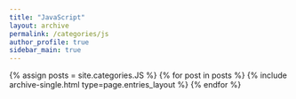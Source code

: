 ```yaml
---
title: "JavaScript"
layout: archive
permalink: /categories/js
author_profile: true
sidebar_main: true
---
```


{% assign posts = site.categories.JS %}
{% for post in posts %} {% include archive-single.html type=page.entries_layout %} {% endfor %}
